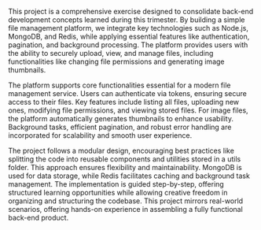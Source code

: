 This project is a comprehensive exercise designed to consolidate back-end development concepts learned during this trimester. By building a simple file management platform, we integrate key technologies such as Node.js, MongoDB, and Redis, while applying essential features like authentication, pagination, and background processing. The platform provides users with the ability to securely upload, view, and manage files, including functionalities like changing file permissions and generating image thumbnails.

The platform supports core functionalities essential for a modern file management service. Users can authenticate via tokens, ensuring secure access to their files. Key features include listing all files, uploading new ones, modifying file permissions, and viewing stored files. For image files, the platform automatically generates thumbnails to enhance usability. Background tasks, efficient pagination, and robust error handling are incorporated for scalability and smooth user experience.

The project follows a modular design, encouraging best practices like splitting the code into reusable components and utilities stored in a utils folder. This approach ensures flexibility and maintainability. MongoDB is used for data storage, while Redis facilitates caching and background task management. The implementation is guided step-by-step, offering structured learning opportunities while allowing creative freedom in organizing and structuring the codebase. This project mirrors real-world scenarios, offering hands-on experience in assembling a fully functional back-end product.

